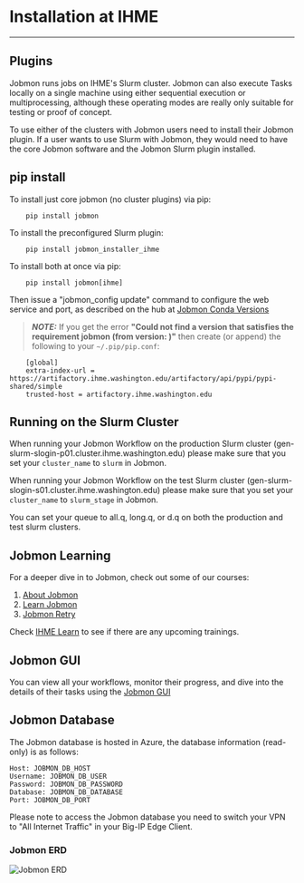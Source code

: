 # Installation at IHME

---

## Plugins

Jobmon runs jobs on IHME's Slurm cluster.
Jobmon can also execute Tasks locally on a single machine using either
sequential execution or multiprocessing, although these operating modes are really
only suitable for testing or proof of concept.

To use either of the clusters with Jobmon users need to install their Jobmon plugin. If a user
wants to use Slurm with Jobmon, they would need to have the core Jobmon software and the
Jobmon Slurm plugin installed.

##  pip install

To install just core jobmon (no cluster plugins) via pip:

```shell
    pip install jobmon
```

To install the preconfigured Slurm plugin:

```shell
    pip install jobmon_installer_ihme
``` 

To install both at once via pip:

```shell
    pip install jobmon[ihme]
```

Then issue a "jobmon_config update" command to configure the web service and port, as described on
the hub at [Jobmon Conda Versions](https://hub.ihme.washington.edu/display/DataScience/Jobmon+Conda+Versions)


> **_NOTE:_**
    If you get the error **"Could not find a version that satisfies the requirement jobmon (from version: )"** then create (or append) the following to your ``~/.pip/pip.conf``:
    
        [global]
        extra-index-url = https://artifactory.ihme.washington.edu/artifactory/api/pypi/pypi-shared/simple
        trusted-host = artifactory.ihme.washington.edu

## Running on the Slurm Cluster

When running your Jobmon Workflow on the production Slurm cluster (gen-slurm-slogin-p01.cluster.ihme.washington.edu) 
please make sure that you set your ``cluster_name`` to ``slurm`` in Jobmon.

When running your Jobmon Workflow on the test Slurm cluster (gen-slurm-slogin-s01.cluster.ihme.washington.edu) please 
make sure  that you set your ``cluster_name`` to ``slurm_stage`` in Jobmon.

You can set your queue to all.q, long.q, or d.q on both the production and test slurm clusters.


## Jobmon Learning

For a deeper dive in to Jobmon, check out some of our courses:

1. [About Jobmon](https://hub.ihme.washington.edu/pages/viewpage.action?pageId=74531156)
2. [Learn Jobmon](https://hub.ihme.washington.edu/pages/viewpage.action?pageId=78062050)
3. [Jobmon Retry](https://hub.ihme.washington.edu/pages/viewpage.action?pageId=78062056)

Check [IHME Learn](https://ihme.brightspace.com>) to see if there are any upcoming trainings.

## Jobmon GUI

You can view all your workflows, monitor their progress, and dive into the details
of their tasks using the [Jobmon GUI](https://jobmon-gui.ihme.washington.edu)

## Jobmon Database

The Jobmon database is hosted in Azure, the database information (read-only) is as follows:

```shell
Host: JOBMON_DB_HOST
Username: JOBMON_DB_USER
Password: JOBMON_DB_PASSWORD
Database: JOBMON_DB_DATABASE
Port: JOBMON_DB_PORT
```

Please note to access the Jobmon database you need to switch your VPN to "All Internet Traffic" in your Big-IP Edge Client.

### Jobmon ERD

![Jobmon ERD](jobmon_erd.svg)
